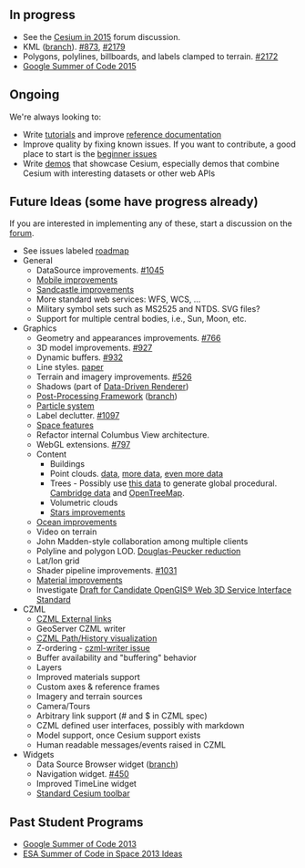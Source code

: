 ## In progress

* See the [Cesium in 2015](https://groups.google.com/forum/#!topic/cesium-dev/Z_RE-krc0HY) forum discussion.
* KML ([branch](https://github.com/AnalyticalGraphicsInc/cesium/compare/kml...dataSourceBrowser)). [#873](https://github.com/AnalyticalGraphicsInc/cesium/issues/873), [#2179](https://github.com/AnalyticalGraphicsInc/cesium/issues/2179)
* Polygons, polylines, billboards, and labels clamped to terrain. [#2172](https://github.com/AnalyticalGraphicsInc/cesium/issues/2172)
* [Google Summer of Code 2015](Google-Summer-of-Code-Ideas-2015)

## Ongoing

We're always looking to:
* Write [tutorials](Tutorials-Details) and improve [reference documentation](http://cesiumjs.org/refdoc.html)
* Improve quality by fixing known issues.  If you want to contribute, a good place to start is the [beginner issues](https://github.com/AnalyticalGraphicsInc/cesium/issues?direction=desc&labels=beginner&page=1&sort=updated&state=open)
* Write [demos](http://cesiumjs.org/demos.html) that showcase Cesium, especially demos that combine Cesium with interesting datasets or other web APIs

## Future Ideas (some have progress already)

If you are interested in implementing any of these, start a discussion on the [forum](http://cesiumjs.org/forum.html).

* See issues labeled [roadmap](https://github.com/AnalyticalGraphicsInc/cesium/issues?q=is%3Aopen+is%3Aissue+label%3Aroadmap)
* General
  * DataSource improvements. [#1045](https://github.com/AnalyticalGraphicsInc/cesium/issues/1045)
  * [Mobile improvements](Mobile-Details)
  * [Sandcastle improvements](Sandcastle-Details)
  * More standard web services: WFS, WCS, ...
  * Military symbol sets such as MS2525 and NTDS.  SVG files?
  * Support for multiple central bodies, i.e., Sun, Moon, etc.
* Graphics
  * Geometry and appearances improvements. [#766](https://github.com/AnalyticalGraphicsInc/cesium/issues/766)
  * 3D model improvements. [#927](https://github.com/AnalyticalGraphicsInc/cesium/issues/927)
  * Dynamic buffers. [#932](https://github.com/AnalyticalGraphicsInc/cesium/issues/932)
  * Line styles. [paper](http://jcgt.org/published/0002/02/08/)
  * Terrain and imagery improvements. [#526](https://github.com/AnalyticalGraphicsInc/cesium/issues/526)
  * Shadows (part of [Data-Driven Renderer](Data-Driven-Renderer-Details))
  * [Post-Processing Framework](Screen-Space-Rendering-Details) ([branch](https://github.com/AnalyticalGraphicsInc/cesium/compare/master...postprocess-hook))
  * [Particle system](Particle-System-Details)
  * Label declutter. [#1097](https://github.com/AnalyticalGraphicsInc/cesium/issues/1097)
  * [Space features](Space-features)
  * Refactor internal Columbus View architecture.
  * WebGL extensions. [#797](https://github.com/AnalyticalGraphicsInc/cesium/issues/797)
  * Content
     * Buildings
     * Point clouds. [data](http://kos.informatik.uni-osnabrueck.de/3Dscans/), [more data](http://opentopo.sdsc.edu/gridsphere/gridsphere?cid=datasets), [even more data](https://lta.cr.usgs.gov/LIDAR)
     * Trees - Possibly use [this data](http://glcf.umd.edu/data/) to generate global procedural. [Cambridge data](https://www.cambridgema.gov/theworks/ourservices/urbanforestry/treeinventory.aspx) and [OpenTreeMap](https://www.opentreemap.org/).
     * Volumetric clouds
     * [Stars improvements](Stars-Details)
  * [Ocean improvements](Ocean-Details)
  * Video on terrain
  * John Madden-style collaboration among multiple clients
  * Polyline and polygon LOD.  [Douglas-Peucker reduction](http://www.bowdoin.edu/~ltoma/teaching/cs350/spring06/Lecture-Handouts/hershberger92speeding.pdf)
  * Lat/lon grid
  * Shader pipeline improvements. [#1031](https://github.com/AnalyticalGraphicsInc/cesium/issues/1031)
  * [Material improvements](https://github.com/AnalyticalGraphicsInc/cesium/wiki/Material-System-Details)
  * Investigate [Draft for Candidate OpenGIS® Web 3D Service Interface Standard](portal.opengeospatial.org/files/?artifact_id=36390)
* CZML
  * [CZML External links](External-links)
  * GeoServer CZML writer
  * [CZML Path/History visualization](CZML-History-visualization-details)
  * Z-ordering - [czml-writer issue](https://github.com/AnalyticalGraphicsInc/czml-writer/issues/20)
  * Buffer availability and "buffering" behavior
  * Layers
  * Improved materials support
  * Custom axes & reference frames
  * Imagery and terrain sources
  * Camera/Tours
  * Arbitrary link support (# and $ in CZML spec)
  * CZML defined user interfaces, possibly with markdown
  * Model support, once Cesium support exists
  * Human readable messages/events raised in CZML
* Widgets
   * Data Source Browser widget ([branch](https://github.com/AnalyticalGraphicsInc/cesium/compare/master...dataSourceBrowser))
  * Navigation widget. [#450](https://github.com/AnalyticalGraphicsInc/cesium/issues/450)
  * Improved TimeLine widget
  * [Standard Cesium toolbar](Cesium-standard-actions)

## Past Student Programs

* [Google Summer of Code 2013](Google-Summer-of-Code-Ideas)
* [ESA Summer of Code in Space 2013 Ideas](ESA-Summer-of-Code-in-Space-Ideas)